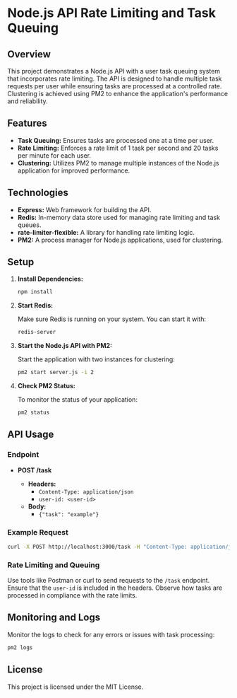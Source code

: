 
# Node.js API Rate Limiting and Task Queuing

## Overview

This project demonstrates a Node.js API with a user task queuing system that incorporates rate limiting. The API is designed to handle multiple task requests per user while ensuring tasks are processed at a controlled rate. Clustering is achieved using PM2 to enhance the application's performance and reliability.

## Features

- **Task Queuing:** Ensures tasks are processed one at a time per user.
- **Rate Limiting:** Enforces a rate limit of 1 task per second and 20 tasks per minute for each user.
- **Clustering:** Utilizes PM2 to manage multiple instances of the Node.js application for improved performance.

## Technologies

- **Express:** Web framework for building the API.
- **Redis:** In-memory data store used for managing rate limiting and task queues.
- **rate-limiter-flexible:** A library for handling rate limiting logic.
- **PM2:** A process manager for Node.js applications, used for clustering.



## Setup

1. **Install Dependencies:**

   ```bash
   npm install
   ```

2. **Start Redis:**

   Make sure Redis is running on your system. You can start it with:

   ```bash
   redis-server
   ```

3. **Start the Node.js API with PM2:**

   Start the application with two instances for clustering:

   ```bash
   pm2 start server.js -i 2
   ```

4. **Check PM2 Status:**

   To monitor the status of your application:

   ```bash
   pm2 status
   ```

## API Usage

### Endpoint

- **POST /task**

  - **Headers:**
    - `Content-Type: application/json`
    - `user-id: <user-id>`
  - **Body:**
    - `{"task": "example"}`

### Example Request

```bash
curl -X POST http://localhost:3000/task -H "Content-Type: application/json" -H "user-id: test-user" -d '{"task": "example"}'
```

### Rate Limiting and Queuing

Use tools like Postman or curl to send requests to the `/task` endpoint. Ensure that the `user-id` is included in the headers. Observe how tasks are processed in compliance with the rate limits.

## Monitoring and Logs

Monitor the logs to check for any errors or issues with task processing:

```bash
pm2 logs
```

## License

This project is licensed under the MIT License.
